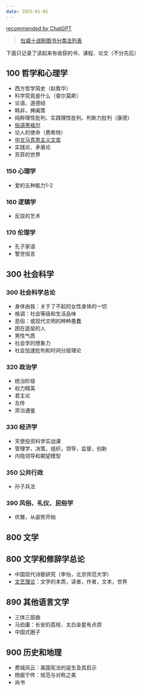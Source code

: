 ```yaml
---
date: 2025-01-02
---
```


[recommended by ChatGPT](./booklist-chatgpt.png)

>[杜威十进制图书分类法列表](https://zh.wikipedia.org/wiki/%E6%9D%9C%E5%A8%81%E5%8D%81%E9%80%B2%E4%BD%8D%E5%9C%96%E6%9B%B8%E5%88%86%E9%A1%9E%E6%B3%95%E5%88%97%E8%A1%A8)

下面只记录了读起来有收获的书、课程、论文（不分先后）

## 100 哲学和心理学  

- 西方哲学简史（赵敦华）
- 科学究竟是什么（查尔莫斯）
- 论语、道德经
- 韩非，捭阖策
- 纯粹理性批判、实践理性批判、判断力批判（康德）
- [俗讲黑格尔](https://www.bilibili.com/video/BV1kp4y1Q7EQ/)
- 论人的使命（费希特）
- [中文马克思主义文库](https://www.marxists.org/chinese/index.html)
- 实践论、矛盾论
- 苏菲的世界

### 150 心理学

- 爱的五种能力1-2

### 160 逻辑学

- 反驳的艺术

### 170 伦理学

- 孔子家语
- 警世恒言

## 300 社会科学  

### 300 社会科学总论

- 身体由我：关于了不起的女性身体的一切
- 格调：社会等级和生活品味
- 恶俗：或现代文明的种种愚蠢
- 困在底层的人
- 男性气质
- 社会学的想象力
- 社会加速批判和时间分层理论

### 320 政治学

- 统治阶级
- 权力精英
- 君主论
- 左传
- 资治通鉴

### 330 经济学

- 天使投资科学实战课
- 管理学，决策，组织，领导，监督，创新  
- 内隐领导和期望模型

### 350 公共行政

- 孙子兵法

### 390 风俗、礼仪、民俗学

- 优雅，从姿势开始

## 800 文学

## 800 文学和修辞学总论

- 中国现代诗歌研究（李怡，北京师范大学）
- [文艺理论](./29-文学理论%20杨宁.pdf)：文学的本质，读者，作者，文本，世界

## 890 其他语言文学

- 三体三部曲
- 马伯庸：长安的荔枝、太白金星有点烦
- 中国式圈子

## 900 历史和地理

- 费城风云：美国宪法的诞生及其启示
- 杨振宁传：规范与对称之美
- 尚书

